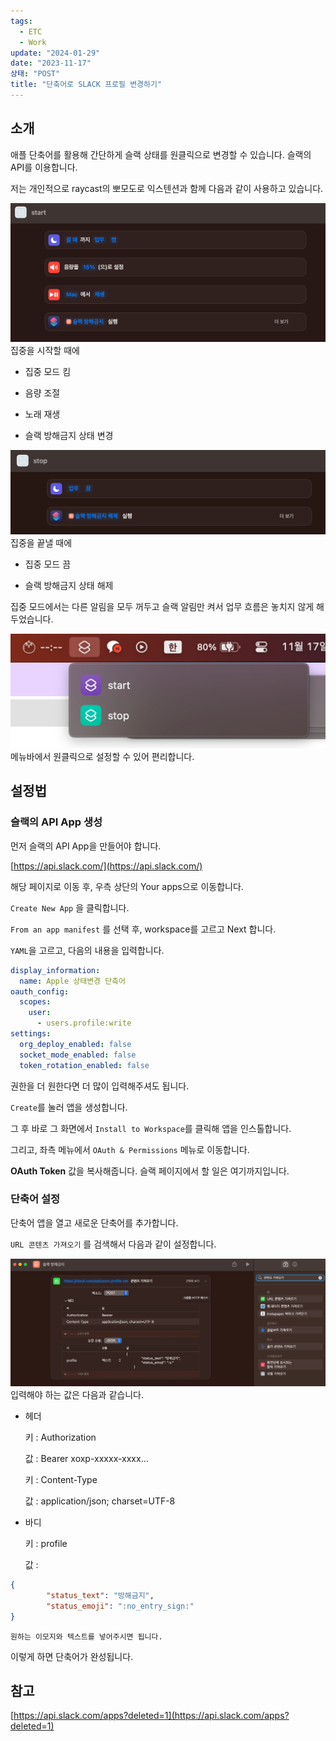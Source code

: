 ```yaml
---
tags:
  - ETC
  - Work
update: "2024-01-29"
date: "2023-11-17"
상태: "POST"
title: "단축어로 SLACK 프로필 변경하기"
---
```

## 소개

애플 단축어를 활용해 간단하게 슬랙 상태를 원클릭으로 변경할 수 있습니다. 슬랙의 API를 이용합니다. 

저는 개인적으로 raycast의 뽀모도로 익스텐션과 함께 다음과 같이 사용하고 있습니다.

![](image1.png)
집중을 시작할 때에 

- 집중 모드 킴

- 음량 조절

- 노래 재생

- 슬랙 방해금지 상태 변경

![](image2.png)
집중을 끝낼 때에

- 집중 모드 끔

- 슬랙 방해금지 상태 해제



집중 모드에서는 다른 알림을 모두 꺼두고 슬랙 알림만 켜서 업무 흐름은 놓치지 않게 해두었습니다. 

![](image3.png)
메뉴바에서 원클릭으로 설정할 수 있어 편리합니다. 

## 설정법

### 슬랙의 API App 생성

먼저 슬랙의 API App을 만들어야 합니다. 

[https://api.slack.com/](https://api.slack.com/)

해당 페이지로 이동 후, 우측 상단의 Your apps으로 이동합니다. 

`Create New App` 을 클릭합니다. 

`From an app manifest` 를 선택 후, workspace를 고르고 Next 합니다. 

`YAML`을 고르고, 다음의 내용을 입력합니다. 

```yaml
display_information:
  name: Apple 상태변경 단축어
oauth_config:
  scopes:
    user:
      - users.profile:write
settings:
  org_deploy_enabled: false
  socket_mode_enabled: false
  token_rotation_enabled: false
```

권한을 더 원한다면 더 많이 입력해주셔도 됩니다. 

`Create`를 눌러 앱을 생성합니다. 



그 후 바로 그 화면에서 `Install to Workspace`를 클릭해 앱을 인스톨합니다. 



그리고, 좌측 메뉴에서 `OAuth & Permissions` 메뉴로 이동합니다. 

**OAuth Token** 값을 복사해줍니다. 슬랙 페이지에서 할 일은 여기까지입니다. 

### 단축어 설정

단축어 앱을 열고 새로운 단축어를 추가합니다. 

`URL 콘텐츠 가져오기` 를 검색해서 다음과 같이 설정합니다. 

![](image4.png)
입력해야 하는 값은 다음과 같습니다. 

- 헤더

    키 : Authorization

    값 : Bearer xoxp-xxxxx-xxxx…

    

    키 : Content-Type

    값 : application/json; charset=UTF-8

- 바디

    키 : profile

    값 : 

```json
{
		"status_text": "방해금지",
		"status_emoji": ":no_entry_sign:"
}
```

    원하는 이모지와 텍스트를 넣어주시면 됩니다. 

    

이렇게 하면 단축어가 완성됩니다. 

## 참고

[https://api.slack.com/apps?deleted=1](https://api.slack.com/apps?deleted=1)

